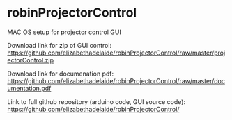 # robinProjectorControl
MAC OS setup for projector control GUI

Download link for zip of GUI control: <a href="https://github.com/elizabethadelaide/robinProjectorControl/raw/master/projectorControl.zip">https://github.com/elizabethadelaide/robinProjectorControl/raw/master/projectorControl.zip</a>


Download link for documenation pdf: <a href="https://github.com/elizabethadelaide/robinProjectorControl/raw/master/documentation.pdf">https://github.com/elizabethadelaide/robinProjectorControl/raw/master/documentation.pdf</a>


Link to full github repository (arduino code, GUI source code): <a href="https://github.com/elizabethadelaide/robinProjectorControl">https://github.com/elizabethadelaide/robinProjectorControl/</a>
